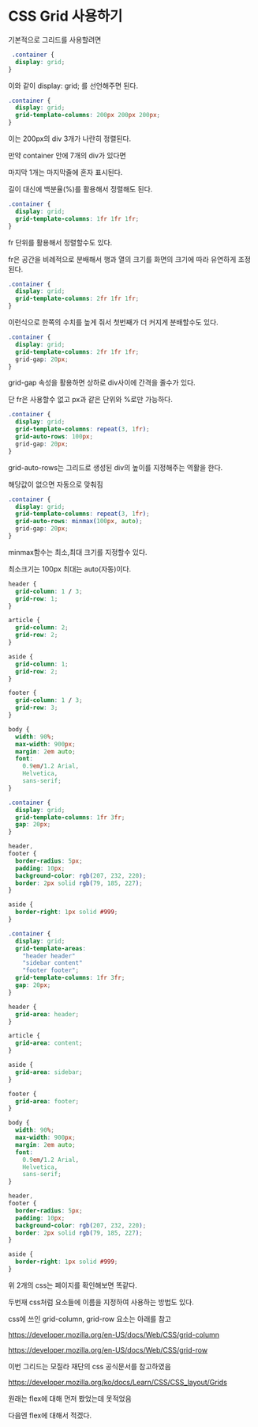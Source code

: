 # CSS Grid 사용하기

 기본적으로 그리드를 사용할려면

```css
 .container {
  display: grid;
}
```

이와 같이 display: grid; 를 선언해주면 된다.

```css
.container {
  display: grid;
  grid-template-columns: 200px 200px 200px;
}
```

이는 200px의 div 3개가 나란히 정렬된다.

만약 container 안에 7개의 div가 있다면

마지막 1개는 마지막줄에 혼자 표시된다.

길이 대신에 백분율(%)를 활용해서 정렬해도 된다.

```css
.container {
  display: grid;
  grid-template-columns: 1fr 1fr 1fr;
}
```

fr 단위를 활용해서 정렬할수도 있다.

fr은 공간을 비례적으로 분배해서 행과 열의 크기를 화면의 크기에 따라 유연하게 조정된다.

```css
.container {
  display: grid;
  grid-template-columns: 2fr 1fr 1fr;
}
```

이런식으로 한쪽의 수치를 높게 줘서 첫번째가 더 커지게 분배할수도 있다.

```css
.container {
  display: grid;
  grid-template-columns: 2fr 1fr 1fr;
  grid-gap: 20px;
}
```

grid-gap 속성을 활용하면 상하로 div사이에 간격을 줄수가 있다.

단 fr은 사용할수 없고 px과 같은 단위와 %로만 가능하다.

```css
.container {
  display: grid;
  grid-template-columns: repeat(3, 1fr);
  grid-auto-rows: 100px;
  grid-gap: 20px;
}
```

grid-auto-rows는 그리드로 생성된 div의 높이를 지정해주는 역활을 한다.

해당값이 없으면 자동으로 맞춰짐

```css
.container {
  display: grid;
  grid-template-columns: repeat(3, 1fr);
  grid-auto-rows: minmax(100px, auto);
  grid-gap: 20px;
}
```

minmax함수는 최소,최대 크기를 지정할수 있다.

최소크기는 100px 최대는 auto(자동)이다.


```css
header {
  grid-column: 1 / 3;
  grid-row: 1;
}

article {
  grid-column: 2;
  grid-row: 2;
}

aside {
  grid-column: 1;
  grid-row: 2;
}

footer {
  grid-column: 1 / 3;
  grid-row: 3;
}

body {
  width: 90%;
  max-width: 900px;
  margin: 2em auto;
  font:
    0.9em/1.2 Arial,
    Helvetica,
    sans-serif;
}

.container {
  display: grid;
  grid-template-columns: 1fr 3fr;
  gap: 20px;
}

header,
footer {
  border-radius: 5px;
  padding: 10px;
  background-color: rgb(207, 232, 220);
  border: 2px solid rgb(79, 185, 227);
}

aside {
  border-right: 1px solid #999;
}
```

```css
.container {
  display: grid;
  grid-template-areas:
    "header header"
    "sidebar content"
    "footer footer";
  grid-template-columns: 1fr 3fr;
  gap: 20px;
}

header {
  grid-area: header;
}

article {
  grid-area: content;
}

aside {
  grid-area: sidebar;
}

footer {
  grid-area: footer;
}

body {
  width: 90%;
  max-width: 900px;
  margin: 2em auto;
  font:
    0.9em/1.2 Arial,
    Helvetica,
    sans-serif;
}

header,
footer {
  border-radius: 5px;
  padding: 10px;
  background-color: rgb(207, 232, 220);
  border: 2px solid rgb(79, 185, 227);
}

aside {
  border-right: 1px solid #999;
}
```

위 2개의 css는 페이지를 확인해보면 똑같다.

두번재 css처럼 요소들에 이름을 지정하여 사용하는 방법도 있다.

css에 쓰인 grid-column, grid-row 요소는 아래를 참고

https://developer.mozilla.org/en-US/docs/Web/CSS/grid-column

https://developer.mozilla.org/en-US/docs/Web/CSS/grid-row

이번 그리드는 모질라 재단의 css 공식문서를 참고하였음

https://developer.mozilla.org/ko/docs/Learn/CSS/CSS_layout/Grids

원래는 flex에 대해 먼저 봤었는데 못적었음

다음엔 flex에 대해서 적겠다.